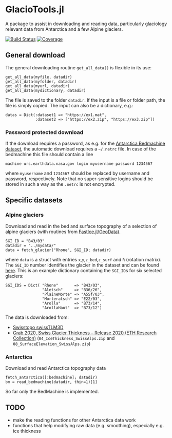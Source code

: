 # GlacioTools.jl

A package to assist in downloading and reading data, particularly glaciology relevant data from Antarctica and a few Alpine glaciers.

[![Build Status](https://github.com/mauro3/GlacioTools.jl/actions/workflows/CI.yml/badge.svg?branch=master)](https://github.com/mauro3/GlacioTools.jl/actions/workflows/CI.yml?query=branch%3Amaster)
[![Coverage](https://codecov.io/gh/mauro3/GlacioTools.jl/branch/master/graph/badge.svg)](https://codecov.io/gh/mauro3/GlacioTools.jl)

## General download
The general downloading routine `get_all_data()` is flexible in its use:
```
get_all_data(myfile, datadir)
get_all_data(myfolder, datadir)
get_all_data(myurl, datadir)
get_all_data(mydictionary, datadir)
```
The file is saved to the folder `datadir`. If the input is a file or folder path, the file is simply copied. The input can also be a dictionary, e.g.:
```
datas = Dict(:dataset1 => "https://ex1.mat",
             :dataset2 => ["https://ex2.zip", "https://ex3.zip"])
```

### Password protected download
If the download requires a password, as e.g. for the [Antarctica
Bedmachine
dataset](https://urs.earthdata.nasa.gov/oauth/authorize?client_id=_JLuwMHxb2xX6NwYTb4dRA&response_type=code&redirect_uri=https%3A%2F%2Fn5eil01u.ecs.nsidc.org%2FOPS%2Fredirect&state=aHR0cDovL241ZWlsMDF1LmVjcy5uc2lkYy5vcmcvTUVBU1VSRVMvTlNJREMtMDc1Ni4wMDIvMTk3MC4wMS4wMS9CZWRNYWNoaW5lQW50YXJjdGljYV8yMDIwLTA3LTE1X3YwMi5uYw),
the automatic download requires a `~/.netrc` file. In case of the bedmachine this file should contain a line
```
machine urs.earthdata.nasa.gov login myusername password 1234567
```
where `myusername` and `1234567` should be replaced by username and password, respectively. Note that no super-sensitive logins should be stored in such a way as the `.netrc` is not encrypted.

## Specific datasets

### Alpine glaciers
Download and read in the bed and surface topography of a selection of alpine glaciers (with routines from [FastIce.jl/GeoData](https://github.com/PTsolvers/FastIce.jl/tree/main/GeoData)).
```
SGI_ID = "B43/03"
datadir = "../mydata/"
data = fetch_glacier("Rhone", SGI_ID; datadir)
```
where `data` is a struct with entries `x`,`y`,`z_bed`,`z_surf` and `R` (rotation matrix). The `SGI_ID` number identifies the glacier in the dataset and can be found [here](https://www.research-collection.ethz.ch/bitstream/handle/20.500.11850/434697/00_TablesIllustrations(updatedversion).pdf?sequence=39&isAllowed=y). This is an example dictionary containing the `SGI_ID`s for six selected glaciers:
```
SGI_IDS = Dict( "Rhone"       => "B43/03",
                "Aletsch"     => "B36/26",
                "PlaineMorte" => "A55f/03",
                "Morteratsch" => "E22/03",
                "Arolla"      => "B73/14",
                "ArollaHaut"  => "B73/12")
```
The data is downloaded from:
- [Swisstopo swissTLM3D](https://www.swisstopo.admin.ch/en/geodata/landscape/tlm3d.html#download)
- [Grab 2020, Swiss Glacier Thickness – Release 2020 (ETH Research Collection)](https://www.research-collection.ethz.ch/handle/20.500.11850/434697) (`04_IceThickness_SwissAlps.zip` and `08_SurfaceElevation_SwissAlps.zip`)

### Antarctica
Download and read Antarctica topography data
```
fetch_antarctica([:bedmachine]; datadir)
bm = read_bedmachine(datadir, thin=1)[1]
```
So far only the BedMachine is implemented.

## TODO
- make the reading functions for other Antarctica data work
- functions that help modifying raw data (e.g. smoothing), especially e.g. ice thickness
